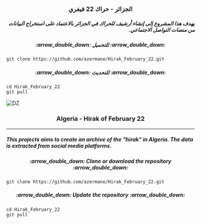 <h3 dir="rtl" align="center">الجزائر - حراك 22 فيفري</h3>

<h5 dir="rtl">يهدف هذا المشروع إلى إنشاء أرشيف للحراك في الجزائر بالاعتماد على استخراج البيانات من منصات التواصل الاجتماعي.</h5>

<h5 dir="rtl" align="center">:arrow_double_down: للتحميل :arrow_double_down:</h5>

    git clone https://github.com/azermane/Hirak_February_22.git
<h5 dir="rtl" align="center">:arrow_double_down: للتحديث :arrow_double_down:</h5>

    cd Hirak_February_22
    git pull
![DZ](https://github.com/azermane/Hirak_22_February/blob/master/Algeria.ico) 
<h3 align="center">Algeria - Hirak of February 22</h3>

***

##### This projects aims to create an archive of the "hirak" in Algeria. The data is extracted from social media platforms.
<h5 align="center">:arrow_double_down: Clone or download the repository :arrow_double_down:</h5>

    git clone https://github.com/azermane/Hirak_February_22.git
<h5 align="center">:arrow_double_down: Update the repository :arrow_double_down:</h5>

    cd Hirak_February_22
    git pull
